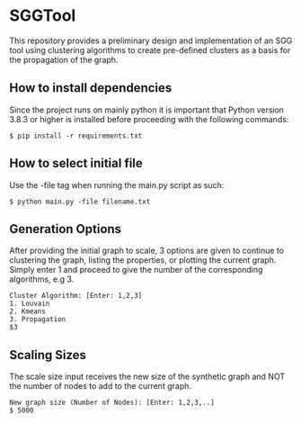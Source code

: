 # SGGTool

This repository provides a preliminary design and implementation of an SGG tool using clustering algorithms to create pre-defined clusters as a basis for the propagation of the graph. 
## How to install dependencies
Since the project runs on mainly python it is important that Python version 3.8.3 or higher is installed before proceeding with the following commands:
```
$ pip install -r requirements.txt
```
## How to select initial file
Use the -file tag when running the main.py script as such:
```
$ python main.py -file filename.txt
```
## Generation Options
After providing the initial graph to scale, 3 options are given to continue to clustering the graph, listing the properties, or plotting the current graph. Simply enter 1 and proceed to give the number of the corresponding algorithms, e.g 3.
```
Cluster Algorithm: [Enter: 1,2,3]
1. Louvain
2. Kmeans
3. Propagation
$3
```
## Scaling Sizes
The scale size input receives the new size of the synthetic graph and NOT the number of nodes to add to the current graph.
```
New graph size (Number of Nodes): [Enter: 1,2,3,..]
$ 5000
```



